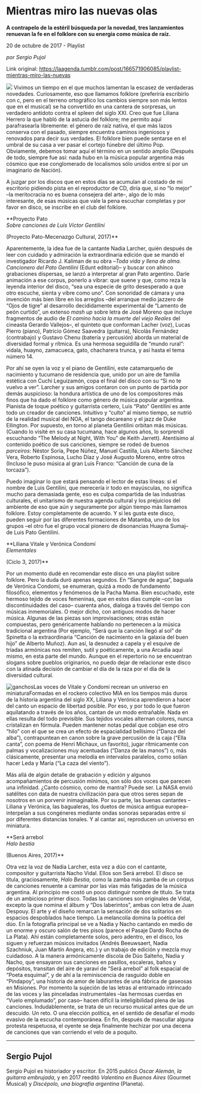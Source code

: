 # Mientras miro las nuevas olas

**A contrapelo de la estéril búsqueda por la novedad, tres lanzamientos renuevan la fe en el folklore con su energía como música de raíz.**

20 de octubre de 2017 - Playlist

_por Sergio Pujol_

Link original: https://laagenda.tumblr.com/post/166571906085/playlist-mientras-miro-las-nuevas

![](https://64.media.tumblr.com/eea00efa9e2500bdc07b7312d38bbeb1/tumblr_inline_pk00eaYxTF1t6q87u_500.jpg)
Vivimos un tiempo en el que muchos lamentan la escasez de verdaderas novedades. Curiosamente, eso que llamamos folklore (preferiría escribirlo con c, pero en el terreno ortográfico los cambios siempre son más lentos que en el musical) se ha convertido en una cantera de sorpresas, un verdadero antídoto contra el spleen del siglo XXI. Creo que fue Liliana Herrero la que habló de la astucia del folklore; me permito aquí parafrasearla libremente: el género de raíz nativa, el que más lazos conserva con el pasado, siempre encuentra caminos ingeniosos y renovados para decir sus verdades. El folklore bien puede sentarse en el umbral de su casa a ver pasar el cortejo fúnebre del último Pop. Obviamente, debemos tomar aquí el término en un sentido amplio (Después de todo, siempre fue así: nada hubo en la música popular argentina más cósmico que ese conglomerado de localismos sólo unidos entre sí por un imaginario de Nación). 

A juzgar por los discos que en estos días se acumulan al costado de mi escritorio pidiendo pista en el reproductor de CD, diría que, si no “lo mejor” –la meritocracia no es buena consejera del arte–, algo de lo más interesante, de esas músicas que vale la pena escuchar completas y por favor en disco, se inscribe en el club del folklore. 

  
**Proyecto Pato  
*Sobre canciones de Luis Víctor Gentilini*   

(Proyecto Pato-Mecenazgo Cultural, 2017)** 

Aparentemente, la idea fue de la cantante Nadia Larcher, quién después de leer con cuidado y admiración la extraordinaria edición que se mandó el investigador Ricardo J. Kaliman de su obra –*Toda vida y llena de alma. Cancionero del Pato Gentilini* (Edunt editorial)– y buscar con ahínco grabaciones dispersas, se lanzó a interpretar al gran Pato argentino. Darle animación a ese corpus, ponerlo a vibrar: que suene y que, como reza la leyenda interior del disco, “sea una especie de grito desesperado a que otro escuche, sienta y vibre como uno”. Con sonoridad de cámara y una invención más bien libre en los arreglos –del arranque medio jazzero de “Ojos de tigre” al desarrollo decididamente experimental de “Lamento de peón curtido”, un extenso *mash up* sobre letra de José Moreno que incluye fragmentos de audio de *El camino hacia la muerte del viejo Reales* del cineasta Gerardo Vallejos–, el quinteto que conforman Lacher (voz), Lucas Pierro (piano), Patricio Gómez Saavedra (guitarra), Nicolás Fernández (contrabajo) y Gustavo Chenu (batería y percusión) aborda un material de diversidad formal y rítmica. Es una hermosa seguidilla de “mundo rural”: vidala, huayno, zamacueca, gato, chacharera trunca, y así hasta el tema número 14. 

Por ahí se oyen la voz y el piano de Gentilini, este catamarqueño de nacimiento y tucumano de residencia que, unido por un aire de familia estética con Cuchi Leguizamón, copa el final del disco con su “Si no te vuelvo a ver”. Larcher y sus amigos contaron con un punto de partida por demás auspicioso: la hondura artística de uno de los compositores más finos que ha dado el folklore como género de música popular argentina. Pianista de toque poético y guitarrista certero, Luis “Pato” Gentilini es ante todo un creador de canciones. Intuitivo y “culto” al mismo tiempo, se nutrió de la realidad musical del NOA, el tango decareano y el jazz de Duke Ellington. Por supuesto, en torno al planeta Gentilini orbitan más músicas. (Cuando lo visité en su casa tucumana, hace algunos años, lo sorprendí escuchando “The Melody at Night, With You” de Keith Jarrett). Atentísimo al contenido poético de sus canciones, siempre se rodeó de buenos *parceiros*: Néstor Soria, Pepe Núñez, Manuel Castilla, Luis Alberto Sánchez Vera, Roberto Espinosa, Lucho Díaz y José Augusto Moreno, entre otros (Incluso le puso música al gran Luis Franco: “Canción de cuna de la torcaza”). 

Puedo imaginar lo que estará pensando el lector de estas líneas: si el nombre de Luis Gentilini, que merecería ir todo en mayúsculas, no significa mucho para demasiada gente, eso es culpa compartida de las industrias culturales, el unitarismo de nuestra agenda cultural y los prejuicios del ambiente de eso que aún y seguramente por algún tiempo más llamamos folklore. Estoy completamente de acuerdo. Y si les gusta este disco, pueden seguir por las diferentes formaciones de Matamba, uno de los grupos –el otro fue el grupo vocal pionero de disonancias Huayna Sumaj– de Luis Pato Gentilini. 

  
**Liliana Vitale y Verónica Condomí  
*Elementales*  

(Ciclo 3, 2017)** 

Por un momento dudé en recomendar este disco en una playlist sobre folklore. Pero la duda duró apenas segundos. En “Sangre de agua”, baguala de Verónica Condomí, se enumeran, quizá a modo de fundamento filosófico, elementos y fenómenos de la Pacha Mama. Bien escuchado, este hermoso tejido de voces femeninas, que en estos días cumple –con las discontinuidades del caso– cuarenta años, dialoga a través del tiempo con músicas inmemoriales. O mejor dicho, con antiguos modos de hacer música. Algunas de las piezas son improvisaciones; otras están compuestas, pero genéricamente hablando no pertenecen a la música tradicional argentina (Por ejemplo, “Será que la canción llegó al sol” de Spinetta o la extraordinaria “Canción de nacimiento en la galaxia del buen hijo” de Alberto Muñoz). Aun así, la desnudez a capela y el esquive de tríadas armónicas nos remiten, sutil y poéticamente, a una Arcadia aquí mismo, en esta parte del mundo. Aunque en el repertorio no se encuentran slogans sobre pueblos originarios, no puedo dejar de relacionar este disco con la atinada decisión de cambiar el día de la raza por el día de la diversidad cultural. 

![ganchos](https://64.media.tumblr.com/eea00efa9e2500bdc07b7312d38bbeb1/tumblr_inline_pk00eaYxTF1t6q87u_500.jpg)Las voces de Vitale y Condomí recrean un universo en miniaturaFormadas en el rockero colectivo MIA en los tiempos más duros de la historia argentina del siglo XX, Liliana y Verónica aprendieron a hacer del canto un espacio de libertad posible. Por eso, y por todo lo que fueron aquilatando a través de los años, cantan de un modo entrañable. Nada en ellas resulta del todo previsible. Sus tejidos vocales alternan colores, nunca cristalizan en fórmula. Pueden mantener notas pedal que cobijan ese otro “hilo” con el que se crea un efecto de espacialidad bellísimo (“Danza del alba”), contrapuntean en canon sobre la grave percusión de la caja (“Ella canta”, con poema de Henri Michaux, un favorito), jugar rítmicamente con palmas y vocalizaciones muy acentuadas (“Danza de las manos”) o, más clásicamente, presentar una melodía en intervalos paralelos, como solían hacer Leda y María (“La caza del viento”). 

Más allá de algún detalle de grabación y edición y algunos acompañamientos de percusión mínimos, son sólo dos voces que parecen una infinidad. ¿Canto cósmico, como de mantra? Puede ser. La NASA envió satélites con data de nuestra civilización para que otros seres sepan de nosotros en un porvenir inimaginable. Por su parte, las buenas cantantes – Liliana y Verónica, las bagualeras, los duetos de música antigua europea– interpelan a sus congéneres mediante ondas sonoras separadas entre sí por diferentes distancias tonales. Y al cantar así, reproducen un universo en miniatura. 

  
**Será arrebol  
*Halo bestia*  

(Buenos Aires, 2017)** 

Otra vez la voz de Nadia Larcher, esta vez a dúo con el cantante, compositor y guitarrista Nacho Vidal. Ellos son Será arrebol. El disco se titula, graciosamente, *Halo Bestia*, como la zamba más zamba de un corpus de canciones renuente a caminar por las vías más fatigadas de la música argentina. Al principio me costó un poco distinguir nombre de título. Se trata de un ambicioso primer disco. Todas las canciones son originales de Vidal, excepto la que nomina el álbum y “Dos laberintos”, ambas con letra de Juan Despouy. El arte y el diseño remarcan la sensación de dos solitarios en espacios despoblados hace tiempo. La melancolía domina la poética del dúo. En la fotografía principal se ve a Nadia y Nacho cantando en medio de un enorme y oscuro salón de tres pisos (parece el Pasaje Dardo Rocha de La Plata). Ahí están completamente solos, pero adentro, en el disco, los siguen y refuerzan músicos invitados (Andrés Beeuwsaert, Nadia Szachniuk, Juan Martín Angera, etc.) y un trabajo de edición y mezcla muy cuidadoso. A la manera armónicamente díscola de Dúo Salteño, Nadia y Nacho, que ensayaron sus canciones en pasillos, escaleras, baños y depósitos, transitan del aire de yaraví de “Será arrebol” al folk espacial de “Poeta esquimal”, y de ahí a la reminiscencia de rasguido doble en “Pindapoy”, una historia de amor de laburantes de una fábrica de gaseosas en Misiones. Por momento la sujeción de las letras al entramado intrincado de las voces y las pinceladas instrumentales –las hermosas cuerdas en “Vuelo emplumado”, por caso– hacen difícil la inteligibilidad plena de las canciones. Indudablemente, se trata de un recurso musical antes que de un descuido. Un reto. O una elección política, en el sentido de desafiar el modo evasivo de la escucha contemporánea. En fin, después de mascullar alguna protesta respetuosa, el oyente se deja finalmente hechizar por una decena de canciones que van corriendo el velo de a poquito. 

  




---

 Sergio Pujol
-------------

 Sergio Pujol es historiador y escritor. En 2015 publicó *Oscar Alemán, la guitarra embrujada*, y en 2017 reeditó *Valentino en Buenos Aires* (Gourmet Musical) y *Discépolo, una biografía argentina* (Planeta).

